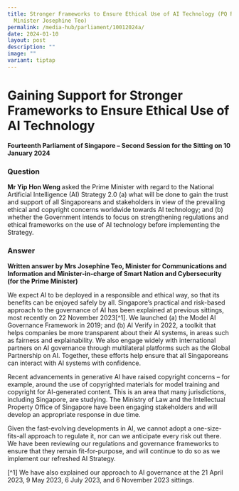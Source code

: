 ```yaml
---
title: Stronger Frameworks to Ensure Ethical Use of AI Technology (PQ Reply by
  Minister Josephine Teo)
permalink: /media-hub/parliament/10012024a/
date: 2024-01-10
layout: post
description: ""
image: ""
variant: tiptap
---
```

<h1>Gaining Support for Stronger Frameworks to Ensure Ethical Use of AI Technology</h1><p><strong>Fourteenth Parliament of Singapore – Second Session for the Sitting on 10 January 2024</strong></p><h3>Question</h3><p><strong>Mr Yip Hon Weng </strong>asked the Prime Minister with regard to the National Artificial Intelligence (AI) Strategy 2.0 (a) what will be done to gain the trust and support of all Singaporeans and stakeholders in view of the prevailing ethical and copyright concerns worldwide towards AI technology; and (b) whether the Government intends to focus on strengthening regulations and ethical frameworks on the use of AI technology before implementing the Strategy.</p><h3>Answer</h3><p><strong>Written answer by Mrs Josephine Teo, Minister for Communications and Information and Minister-in-charge of Smart Nation and Cybersecurity (for the Prime Minister)</strong></p><p>We expect AI to be deployed in a responsible and ethical way, so that its benefits can be enjoyed safely by all. Singapore’s practical and risk-based approach to the governance of AI has been explained at previous sittings, most recently on 22 November 2023[^1]. We launched (a) the Model AI Governance Framework in 2019; and (b) AI Verify in 2022, a toolkit that helps companies be more transparent about their AI systems, in areas such as fairness and explainability. We also engage widely with international partners on AI governance through multilateral platforms such as the Global Partnership on AI. Together, these efforts help ensure that all Singaporeans can interact with AI systems with confidence.</p><p>Recent advancements in generative AI have raised copyright concerns – for example, around the use of copyrighted materials for model training and copyright for AI-generated content. This is an area that many jurisdictions, including Singapore, are studying. The Ministry of Law and the Intellectual Property Office of Singapore have been engaging stakeholders and will develop an appropriate response in due time.&nbsp;</p><p>Given the fast-evolving developments in AI, we cannot adopt a one-size-fits-all approach to regulate it, nor can we anticipate every risk out there. We have been reviewing our regulations and governance frameworks to ensure that they remain fit-for-purpose, and will continue to do so as we implement our refreshed AI Strategy.</p><p></p><p>[^1] We have also explained our approach to AI governance at the 21 April 2023, 9 May 2023, 6 July 2023, and 6 November 2023 sittings.</p><p></p>
